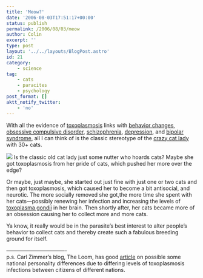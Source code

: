 ```yaml
---
title: 'Meow?'
date: '2006-08-03T17:51:17+00:00'
status: publish
permalink: /2006/08/03/meow
author: Colin
excerpt: ''
type: post
layout: '../../layouts/BlogPost.astro'
id: 21
category:
    - science
tag:
    - cats
    - paracites
    - psychology
post_format: []
aktt_notify_twitter:
    - 'no'
---
```

With all the evidence of [toxoplasmosis](https://en.wikipedia.org/wiki/Toxoplasmosis#Possible_effects_on_human_behavior) links with [behavior changes](https://en.wikipedia.org/wiki/Toxoplasmosis#Possible_effects_on_human_behavior), [obsessive compulsive disorder](https://www.ncbi.nlm.nih.gov/entrez/query.fcgi?cmd=Retrieve&db=PubMed&list_uids=11596821&dopt=Abstract), [schizophrenia](https://www.journals.uchicago.edu/CID/journal/issues/v32n5/000667/000667.html), [depression](https://www.pubmedcentral.nih.gov/articlerender.fcgi?artid=356918), and [bipolar syndrome](https://www.ncbi.nlm.nih.gov/entrez/query.fcgi?cmd=Retrieve&db=PubMed&list_uids=6996052&dopt=Abstract&holding=f1000,f1000m,ucsflib&tool=cdl&otool=cdlotool), all I can think of is the classic stereotype of the [crazy cat lady](https://filingcabinetofthedamned.blogspot.com/2006/06/crazy-cat-lady-test.html) with 30+ cats.

[![](https://www.stupid.com/Merchant2/graphics/products/catlady-use-2.jpg)](https://www.stupid.com/stat/CCLF.html "cat lady toy") Is the classic old cat lady just some nutter who hoards cats? Maybe she got toxoplasmosis from her pride of cats, which pushed her more over the edge?

Or maybe, just maybe, she started out just fine with just one or two cats and then got toxoplasmosis, which caused her to become a bit antisocial, and neurotic. The more socially removed she got,the more time she spent with her cats—possibly renewing her infection and increasing the levels of [toxoplasma gondii](https://en.wikipedia.org/wiki/Toxoplasma_gondii) in her brain. Then shortly after, her cats became more of an obsession causing her to collect more and more cats.

Ya know, it really would be in the parasite’s best interest to alter people’s behavior to collect cats and thereby create such a fabulous breeding ground for itself.

———————————-  
p.s. Carl Zimmer’s blog, The Loom, has good [article](https://scienceblogs.com/loom/2006/08/01/a_nation_of_cowards_blame_the.php) on possible some national personality differences due to differing levels of toxoplasmosis infections between citizens of different nations.